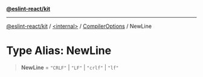 [**@eslint-react/kit**](../../../../README.md)

***

[@eslint-react/kit](../../../../README.md) / [\<internal\>](../../../README.md) / [CompilerOptions](../README.md) / NewLine

# Type Alias: NewLine

> **NewLine** = `"CRLF"` \| `"LF"` \| `"crlf"` \| `"lf"`
